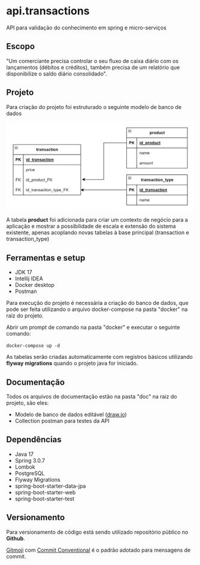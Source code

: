 # api.transactions

API para validação do conhecimento em spring e micro-serviços

## Escopo

"Um comerciante precisa controlar o seu fluxo de caixa diário com os lançamentos (débitos e  créditos), também precisa de um relatório que disponibilize o saldo diário consolidado".

## Projeto

Para criação do projeto foi estruturado o seguinte modelo de banco de dados

![img.png](doc/img.png)

A tabela **product** foi adicionada para criar um 
contexto de negócio para a aplicação e mostrar a possibilidade 
de escala e extensão do sistema existente, apenas acoplando 
novas tabelas à base principal (transaction e transaction_type)

## Ferramentas e setup

- JDK 17
- Intellij IDEA
- Docker desktop
- Postman

Para execução do projeto é necessária a criação do banco de dados, 
que pode ser feita utilizando o arquivo docker-compose na pasta
"docker" na raiz do projeto.

Abrir um prompt de comando na pasta 
"docker" e executar o seguinte comando:

`docker-compose up -d`

As tabelas serão criadas automaticamente com registros básicos
utilizando **flyway migrations** quando o projeto java for
iniciado.

## Documentação

Todos os arquivos de documentação estão na pasta "doc" na raiz
do projeto, são eles:

- Modelo de banco de dados editável ([draw.io](https://app.diagrams.net/))
- Collection postman para testes da API


## Dependências

- Java 17
- Spring 3.0.7
- Lombok
- PostgreSQL
- Flyway Migrations
- spring-boot-starter-data-jpa
- spring-boot-starter-web
- spring-boot-starter-test

## Versionamento

Para versionamento de código está sendo utilizado repositório
público no **Github**.

[Gitmoji](https://gitmoji.dev/) com [Commit Conventional](https://gist.github.com/qoomon/5dfcdf8eec66a051ecd85625518cfd13) é o padrão adotado para mensagens
de commit.

